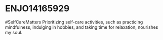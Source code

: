 # ENJO14165929
#SelfCareMatters Prioritizing self-care activities, such as practicing mindfulness, indulging in hobbies, and taking time for relaxation, nourishes my soul.
